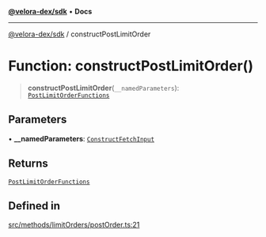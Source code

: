 [**@velora-dex/sdk**](../README.md) • **Docs**

***

[@velora-dex/sdk](../globals.md) / constructPostLimitOrder

# Function: constructPostLimitOrder()

> **constructPostLimitOrder**(`__namedParameters`): [`PostLimitOrderFunctions`](../type-aliases/PostLimitOrderFunctions.md)

## Parameters

• **\_\_namedParameters**: [`ConstructFetchInput`](../interfaces/ConstructFetchInput.md)

## Returns

[`PostLimitOrderFunctions`](../type-aliases/PostLimitOrderFunctions.md)

## Defined in

[src/methods/limitOrders/postOrder.ts:21](https://github.com/paraswap/paraswap-sdk/blob/master/src/methods/limitOrders/postOrder.ts#L21)
